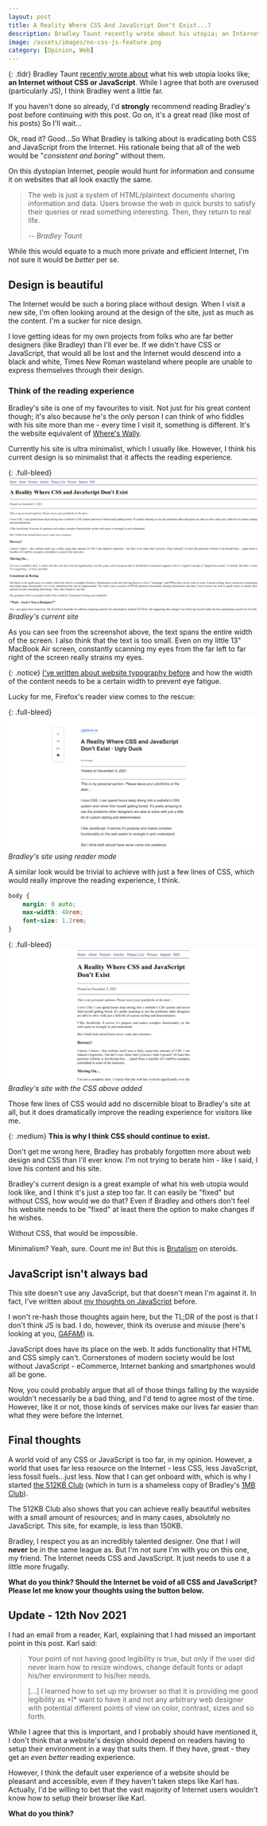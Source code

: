 ```yaml
---
layout: post
title: A Reality Where CSS And JavaScript Don't Exist...?
description: Bradley Taunt recently wrote about his utopia; an Internet without CSS or JavaScript. I'm not sure I agree with him.
image: /assets/images/no-css-js-feature.png
category: [Opinion, Web]
---
```


{: .tldr}
Bradley Taunt [recently wrote about](https://uglyduck.ca/css-js-mistake/) what his web utopia looks like; **an Internet without CSS or JavaScript**. While I agree that both are overused (particularly JS), I think Bradley went a little far.

If you haven't done so already, I'd **strongly** recommend reading Bradley's post before continuing with this post. Go on, it's a great read (like most of his posts) So I'll wait...

Ok, read it? Good...So What Bradley is talking about is eradicating both CSS and JavaScript from the Internet. His rationale being that all of the web would be "*consistent and boring*" without them.

On this dystopian Internet, people would hunt for information and consume it on websites that all look exactly the same.

> The web is just a system of HTML/plaintext documents sharing information and data. Users browse the web in quick bursts to satisfy their queries or read something interesting. Then, they return to real life.
>
>  <cite>-- Bradley Taunt</cite>

While this would equate to a much more private and efficient Internet, I'm not sure it would be _better_ per se.

## Design is beautiful
The Internet would be such a boring place without design. When I visit a new site, I'm often looking around at the design of the site, just as much as the content. I'm a sucker for nice design.

I love getting ideas for my own projects from folks who are far better designers (like Bradley) than I'll ever be. If we didn't have CSS or JavaScript, that would all be lost and the Internet would descend into a black and white, Times New Roman wasteland where people are unable to express themselves through their design.

### Think of the reading experience
Bradley's site is one of my favourites to visit. Not just for his great content though; it's also because he's the only person I can think of who fiddles with his site more than me - every time I visit it, something is different. It's the website equivalent of [Where's Wally](https://en.wikipedia.org/wiki/Where%27s_Wally%3F).

Currently his site is ultra minimalist, which I usually like. However, I think his current design is so minimalist that it affects the reading experience.

{: .full-bleed}
![Badley's current site](/assets/images/ugly-duck-minimal.png)
*Bradley's current site*

As you can see from the screenshot above, the text spans the entire width of the screen. I also think that the text is too small. Even on my little 13" MacBook Air screen, constantly scanning my eyes from the far left to far right of the screen really strains my eyes.

{: .notice}
[I've written about website typography before](/whats-in-a-font-researching-website-typography/) and how the width of the content needs to be a certain width to prevent eye fatigue.

Lucky for me, Firefox's reader view comes to the rescue:

{: .full-bleed}
![Badley's site using reader mode](/assets/images/ugly-duck-reader-mode.png)
*Bradley's site using reader mode*

A similar look would be trivial to achieve with just a few lines of CSS, which would really improve the reading experience, I think.

```css
body {
    margin: 0 auto;
    max-width: 40rem;
    font-size: 1.2rem;
}
```

{: .full-bleed}
![Some additional CSS added to Bradley's site](/assets/images/ugly-duck-added-css.png)
*Bradley's site with the CSS above added*

Those few lines of CSS would add no discernible bloat to Bradley's site at all, but it does dramatically improve the reading experience for visitors like me.

{: .medium}
**This is why I think CSS should continue to exist.**

Don't get me wrong here, Bradley has probably forgotten more about web design and CSS than I'll ever know. I'm not trying to berate him - like I said, I love his content and his site.

Bradley's current design is a great example of what his web utopia would look like, and I think it's just a step too far. It can easily be "fixed" but without CSS, how would we do that? Even if Bradley and others don't feel his website needs to be "fixed" at least there the option to make changes if he wishes.

Without CSS, that would be impossible.

Minimalism? Yeah, sure. Count me in! But this is [Brutalism](https://brutalist-web.design/) on steroids.

## JavaScript isn't always bad
This site doesn't use any JavaScript, but that doesn't mean I'm against it. In fact, I've written about [my thoughts on JavaScript](/is-javascript-bad-well-only-if-youre-using-it-wrong/) before.

I won't re-hash those thoughts again here, but the TL;DR of the post is that I don't think JS is bad. I do, however, think its overuse and misuse (here's looking at you, [GAFAM](https://en.wikipedia.org/wiki/Big_Tech#GAFAM_or_FAAMG)) is.

JavaScript does have its place on the web. It adds functionality that HTML and CSS simply can't. Cornerstones of modern society would be lost without JavaScript - eCommerce, Internet banking and smartphones would all be gone.

Now, you could probably argue that all of those things falling by the wayside wouldn't necessarily be a bad thing, and I'd tend to agree most of the time. However, like it or not, those kinds of services make our lives far easier than what they were before the Internet.

## Final thoughts
A world void of any CSS or JavaScript is too far, in my opinion. However, a world that uses far less resource on the Internet - less CSS, less JavaScript, less fossil fuels...just less. Now that I can get onboard with, which is why I started [the 512KB Club](https://512kb.club) (which in turn is a shameless copy of Bradley's [1MB Club](https://1mb.club)).

The 512KB Club also shows that you can achieve really beautiful websites with a small amount of resources; and in many cases, absolutely no JavaScript. This site, for example, is less than 150KB.

Bradley, I respect you as an incredibly talented designer. One that I will **never** be in the same league as. But I'm not sure I'm with you on this one, my friend. The Internet needs CSS and JavaScript. It just needs to use it a little more frugally.

**What do you think? Should the Internet be void of all CSS and JavaScript? Please let me know your thoughts using the button below.**

## Update - 12th Nov 2021

I had an email from a reader, Karl, explaining that I had missed an important point in this post. Karl said:

> Your point of not having good legibility is true, but only if the
user did never learn how to resize windows, change default fonts or
adapt his/her environment to his/her needs.
>
> [...] I learned how to set up my browser so that it
is providing me good legibility as \*I\* want to have it and not any
arbitrary web designer with potential different points of view on
color, contrast, sizes and so forth.

While I agree that this is important, and I probably should have mentioned it, I don't think that a website's design should depend on readers having to setup their environment in a way that suits them. If they have, great - they get an _even better_ reading experience.

However, I think the default user experience of a website should be pleasant and accessible, even if they haven't taken steps like Karl has. Actually, I'd be willing to bet that the vast majority of Internet users wouldn't know how to setup their browser like Karl.

**What do you think?**
